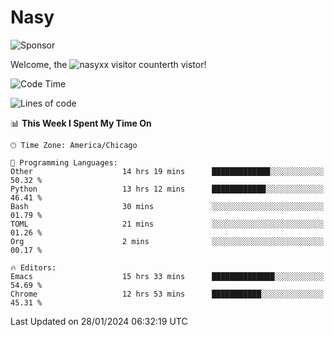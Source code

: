 # Nasy

<!--
<p align="center">
<img height="200" src="https://github-readme-stats.vercel.app/api?username=nasyxx&count_private=true&show_icons=true&theme=dracula&include_all_commits=true"/>
<img height="200" src="https://github-readme-stats.vercel.app/api/top-langs/?username=nasyxx&theme=dracula&hide=html,jupyter+notebook&count_private=true&show_icons=true"/>
</p>

  
----------------
-->

![Sponsor](https://img.shields.io/static/v1.svg?label=Sponsor&message=%E2%9D%A4&logo=GitHub&style=flat&color=pink)
 
Welcome, the ![nasyxx visitor counter](https://count.getloli.com/get/@nasyxx?theme=rule34)th vistor!
 
<!--START_SECTION:waka-->
![Code Time](http://img.shields.io/badge/Code%20Time-4%2C270%20hrs%2020%20mins-blue)

![Lines of code](https://img.shields.io/badge/From%20Hello%20World%20I%27ve%20Written-6.3%20million%20lines%20of%20code-blue)

📊 **This Week I Spent My Time On** 

```text
🕑︎ Time Zone: America/Chicago

💬 Programming Languages: 
Other                    14 hrs 19 mins      █████████████░░░░░░░░░░░░   50.32 % 
Python                   13 hrs 12 mins      ████████████░░░░░░░░░░░░░   46.41 % 
Bash                     30 mins             ░░░░░░░░░░░░░░░░░░░░░░░░░   01.79 % 
TOML                     21 mins             ░░░░░░░░░░░░░░░░░░░░░░░░░   01.26 % 
Org                      2 mins              ░░░░░░░░░░░░░░░░░░░░░░░░░   00.17 % 

🔥 Editors: 
Emacs                    15 hrs 33 mins      ██████████████░░░░░░░░░░░   54.69 % 
Chrome                   12 hrs 53 mins      ███████████░░░░░░░░░░░░░░   45.31 % 
```


 Last Updated on 28/01/2024 06:32:19 UTC
<!--END_SECTION:waka-->

<!-- ![visitors](https://visitor-badge.laobi.icu/badge?page_id=nasyxx.nasyxx) -->
